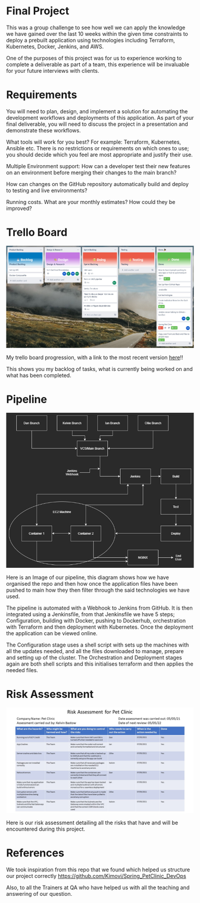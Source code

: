# Final Project

This was a group challenge to see how well we can apply the knowledge we have gained over the last 10 weeks within the given time constraints to deploy a prebuilt application using technologies including Terraform, Kubernetes, Docker, Jenkins, and AWS.

One of the purposes of this project was for us to experience working to complete a deliverable as part of a team, this experience will be invaluable for your future interviews with clients.

# Requirements

You will need to plan, design, and implement a solution for automating the development workflows and deployments of this application. As part of your final deliverable, you will need to discuss the project in a presentation and demonstrate these workflows.

What tools will work for you best? For example: Terraform, Kubernetes, Ansible etc. There is no restrictions or requirements on which ones to use; you should decide which you feel are most appropriate and justify their use.

Multiple Environment support: How can a developer test their new features on an environment before merging their changes to the main branch?

How can changes on the GitHub repository automatically build and deploy to testing and live environments?

Running costs. What are your monthly estimates? How could they be improved?

# Trello Board

![My Trello Board](images/TrelloBoard.jpg)

My trello board progression, with a link to the most recent version [here][MyTrello]!!

This shows you my backlog of tasks, what is currently being worked on and what has been completed.

[MyTrello]: https://trello.com/b/0i1GmcuQ/final-project

# Pipeline

![Development Pipeline](images/FinalProjectPipeline.jpg)

Here is an Image of our pipeline, this diagram shows how we have organised the repo and then how once the application files have been pushed to main how they then filter through the said technologies we have used.

The pipeline is automated with a Webhook to Jenkins from GitHub. It is then integrated using a Jenkinsfile, from that Jenkinsfile we have 5 steps; Configuration, building with Docker, pushing to Dockerhub, orchestration with Terraform and then deployment with Kubernetes. Once the deployment the application can be viewed online.

The Configuration stage uses a shell script with sets up the machines with all the updates needed, and all the files downloaded to manage, prepare and setting up of the cluster. The Orchestration and Deployment stages again are both shell scripts and this initialises terraform and then applies the needed files.

# Risk Assessment

![Risk Assessment](images/RiskAssessment.jpg)

Here is our risk assessment detailing all the risks that have and will be encountered during this project.

# References

We took inspiration from this repo that we found which helped us structure our project correctly https://github.com/Kimovi/Spring_PetClinic_DevOps

Also, to all the Trainers at QA who have helped us with all the teaching and answering of our question.
